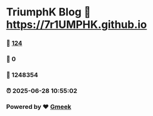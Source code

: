 # TriumphK Blog :link: https://7r1UMPHK.github.io 
### :page_facing_up: [124](https://7r1UMPHK.github.io/tag.html) 
### :speech_balloon: 0 
### :hibiscus: 1248354 
### :alarm_clock: 2025-06-28 10:55:02 
### Powered by :heart: [Gmeek](https://github.com/Meekdai/Gmeek)
